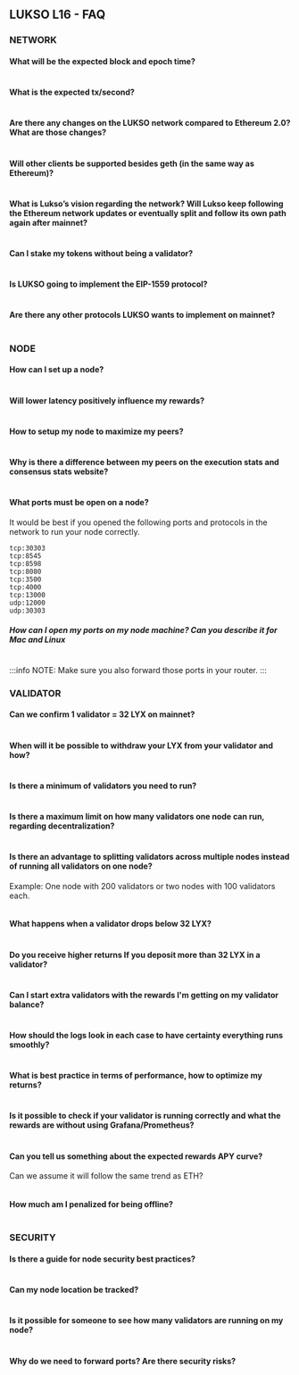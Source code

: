 ## LUKSO L16 - FAQ

### NETWORK

#### What will be the expected block and epoch time?
```
```

#### What is the expected tx/second?
```
```

#### Are there any changes on the LUKSO network compared to Ethereum 2.0? What are those changes?
```
```

#### Will other clients be supported besides geth (in the same way as Ethereum)?
```
```

#### What is Lukso’s vision regarding the network? Will Lukso keep following the Ethereum network updates or eventually split and follow its own path again after mainnet?
```
```

#### Can I stake my tokens without being a validator?
```
```

#### Is LUKSO going to implement the EIP-1559 protocol?
```
```

#### Are there any other protocols LUKSO wants to implement on mainnet?
```
```

### NODE

#### How can I set up a node?
```
```

#### Will lower latency positively influence my rewards?

```
```

#### How to setup my node to maximize my peers?
```
```

#### Why is there a difference between my peers on the execution stats and consensus stats website?
```
```

#### What ports must be open on a node?

It would be best if you opened the following ports and protocols in the network to run your node correctly.

```
tcp:30303
tcp:8545
tcp:8598
tcp:8080
tcp:3500
tcp:4000
tcp:13000
udp:12000
udp:30303
```
##### How can I open my ports on my node machine? Can you describe it for Mac and Linux
```
```

:::info
NOTE: Make sure you also forward those ports in your router.
:::

### VALIDATOR

#### Can we confirm 1 validator = 32 LYX on mainnet?
```
```

#### When will it be possible to withdraw your LYX from your validator and how?
```
```

#### Is there a minimum of validators you need to run?
```
```

#### Is there a maximum limit on how many validators one node can run, regarding decentralization?
```
```

#### Is there an advantage to splitting validators across multiple nodes instead of running all validators on one node?
Example: One node with 200 validators or two nodes with 100 validators each.
```
```

#### What happens when a validator drops below 32 LYX?
```
```

#### Do you receive higher returns If you deposit more than 32 LYX in a validator?
```
```

#### Can I start extra validators with the rewards I'm getting on my validator balance?
```
```

#### How should the logs look in each case to have certainty everything runs smoothly?
```
```
#### What is best practice in terms of performance, how to optimize my returns?
```
```

#### Is it possible to check if your validator is running correctly and what the rewards are without using Grafana/Prometheus?
```
```

#### Can you tell us something about the expected rewards APY curve?

Can we assume it will follow the same trend as ETH?

```
```

#### How much am I penalized for being offline?
```
```

### SECURITY

#### Is there a guide for node security best practices?
```
```

#### Can my node location be tracked?
``` 
```

#### Is it possible for someone to see how many validators are running on my node?
```
```

#### Why do we need to forward ports? Are there security risks?
```
```